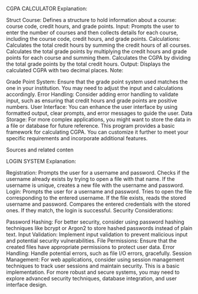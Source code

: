 CGPA CALCULATOR
Explanation:

Struct Course: Defines a structure to hold information about a course: course code, credit hours, and grade points.
Input: Prompts the user to enter the number of courses and then collects details for each course, including the course code, credit hours, and grade points.
Calculations:
Calculates the total credit hours by summing the credit hours of all courses.
Calculates the total grade points by multiplying the credit hours and grade points for each course and summing them.
Calculates the CGPA by dividing the total grade points by the total credit hours.
Output: Displays the calculated CGPA with two decimal places.
Note:

Grade Point System: Ensure that the grade point system used matches the one in your institution. You may need to adjust the input and calculations accordingly.
Error Handling: Consider adding error handling to validate input, such as ensuring that credit hours and grade points are positive numbers.
User Interface: You can enhance the user interface by using formatted output, clear prompts, and error messages to guide the user.
Data Storage: For more complex applications, you might want to store the data in a file or database for future reference.
This program provides a basic framework for calculating CGPA. You can customize it further to meet your specific requirements and incorporate additional features.


Sources and related conten

LOGIN SYSTEM
Explanation:

Registration:
Prompts the user for a username and password.
Checks if the username already exists by trying to open a file with that name.
If the username is unique, creates a new file with the username and password.
Login:
Prompts the user for a username and password.
Tries to open the file corresponding to the entered username.
If the file exists, reads the stored username and password.
Compares the entered credentials with the stored ones.
If they match, the login is successful.
Security Considerations:

Password Hashing: For better security, consider using password hashing techniques like bcrypt or Argon2 to store hashed passwords instead of plain text.
Input Validation: Implement input validation to prevent malicious input and potential security vulnerabilities.
File Permissions: Ensure that the created files have appropriate permissions to protect user data.
Error Handling: Handle potential errors, such as file I/O errors, gracefully.
Session Management: For web applications, consider using session management techniques to track user sessions and maintain security.
This is a basic implementation. For more robust and secure systems, you may need to explore advanced security techniques, database integration, and user interface design.
